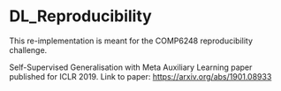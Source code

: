# DL_Reproducibility
This re-implementation is meant for the COMP6248 reproducibility challenge.

Self-Supervised Generalisation with Meta Auxiliary Learning paper published for ICLR 2019. Link to paper: https://arxiv.org/abs/1901.08933
